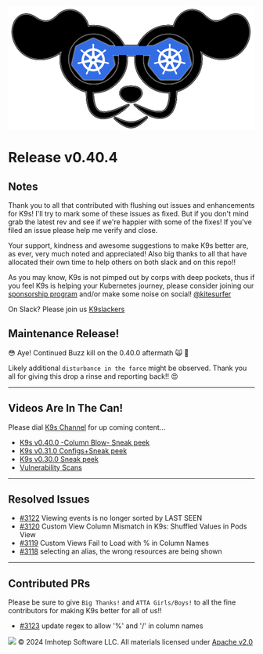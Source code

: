<img src="https://raw.githubusercontent.com/derailed/k9s/master/assets/k9s.png" align="center" width="800" height="auto"/>

# Release v0.40.4

## Notes

Thank you to all that contributed with flushing out issues and enhancements for K9s!
I'll try to mark some of these issues as fixed. But if you don't mind grab the latest rev
and see if we're happier with some of the fixes!
If you've filed an issue please help me verify and close.

Your support, kindness and awesome suggestions to make K9s better are, as ever, very much noted and appreciated!
Also big thanks to all that have allocated their own time to help others on both slack and on this repo!!

As you may know, K9s is not pimped out by corps with deep pockets, thus if you feel K9s is helping your Kubernetes journey,
please consider joining our [sponsorship program](https://github.com/sponsors/derailed) and/or make some noise on social! [@kitesurfer](https://twitter.com/kitesurfer)

On Slack? Please join us [K9slackers](https://join.slack.com/t/k9sers/shared_invite/enQtOTA5MDEyNzI5MTU0LWQ1ZGI3MzliYzZhZWEyNzYxYzA3NjE0YTk1YmFmNzViZjIyNzhkZGI0MmJjYzhlNjdlMGJhYzE2ZGU1NjkyNTM)

## Maintenance Release!

😳 Aye! Continued Buzz kill on the 0.40.0 aftermath 🙀 👻

Likely additional `disturbance in the farce` might be observed.
Thank you all for giving this drop a rinse and reporting back!! 😍

---

## Videos Are In The Can!

Please dial [K9s Channel](https://www.youtube.com/channel/UC897uwPygni4QIjkPCpgjmw) for up coming content...

* [K9s v0.40.0 -Column Blow- Sneak peek](https://youtu.be/iy6RDozAM4A)
* [K9s v0.31.0 Configs+Sneak peek](https://youtu.be/X3444KfjguE)
* [K9s v0.30.0 Sneak peek](https://youtu.be/mVBc1XneRJ4)
* [Vulnerability Scans](https://youtu.be/ULkl0MsaidU)

---

## Resolved Issues

* [#3122](https://github.com/zloom/k9s/issues/3122) Viewing events is no longer sorted by LAST SEEN
* [#3120](https://github.com/zloom/k9s/issues/3120) Custom View Column Mismatch in K9s: Shuffled Values in Pods View
* [#3119](https://github.com/zloom/k9s/issues/3119) Custom Views Fail to Load with % in Column Names
* [#3118](https://github.com/zloom/k9s/issues/3118)  selecting an alias, the wrong resources are being shown

---

## Contributed PRs

Please be sure to give `Big Thanks!` and `ATTA Girls/Boys!` to all the fine contributors for making K9s better for all of us!!

* [#3123](https://github.com/zloom/k9s/pull/3123) update regex to allow '%' and '/' in column names


<img src="https://raw.githubusercontent.com/derailed/k9s/master/assets/imhotep_logo.png" width="32" height="auto"/> © 2024 Imhotep Software LLC. All materials licensed under [Apache v2.0](http://www.apache.org/licenses/LICENSE-2.0)